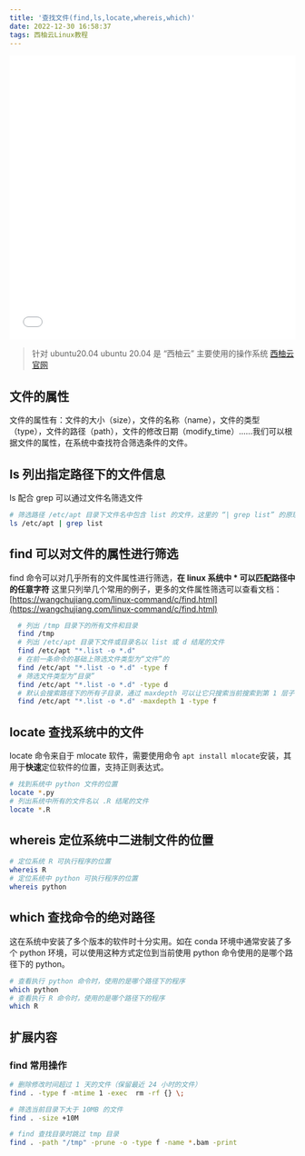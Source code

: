```yaml
---
title: '查找文件(find,ls,locate,whereis,which)'
date: 2022-12-30 16:58:37
tags: 西柚云Linux教程
---
```

<iframe src="//player.bilibili.com/player.html?aid=220016762&bvid=BV1M841187rx&cid=889543162&page=1" style="width:100%;height:500px;min-width:375px;min-height:200px"scrolling="no" border="0" frameborder="no" framespacing="0" allowfullscreen="true"> </iframe>
<!--more-->

> 针对 ubuntu20.04
> ubuntu 20.04 是 “西柚云” 主要使用的操作系统  [西柚云官网](https://www.xiyoucloud.net/aff/VKRWMUHQ)

## 文件的属性

文件的属性有：文件的大小（size），文件的名称（name），文件的类型（type），文件的路径（path），文件的修改日期（modify_time）……我们可以根据文件的属性，在系统中查找符合筛选条件的文件。

## ls 列出指定路径下的文件信息

ls 配合 grep 可以通过文件名筛选文件

```bash
# 筛选路径 /etc/apt 目录下文件名中包含 list 的文件，这里的 “| grep list” 的原理可以先不管 
ls /etc/apt | grep list
```

## find 可以对文件的属性进行筛选

find 命令可以对几乎所有的文件属性进行筛选，**在 linux 系统中 \* 可以匹配路径中的任意字符**
这里只列举几个常用的例子，更多的文件属性筛选可以查看文档：[https://wangchujiang.com/linux-command/c/find.html](https://wangchujiang.com/linux-command/c/find.html)

```bash
  # 列出 /tmp 目录下的所有文件和目录
  find /tmp
  # 列出 /etc/apt 目录下文件或目录名以 list 或 d 结尾的文件
  find /etc/apt "*.list -o *.d"
  # 在前一条命令的基础上筛选文件类型为“文件”的
  find /etc/apt "*.list -o *.d" -type f
  # 筛选文件类型为“目录”
  find /etc/apt "*.list -o *.d" -type d
  # 默认会搜索路径下的所有子目录，通过 maxdepth 可以让它只搜索当前搜索到第 1 层子目录就不再继续往下搜索了
  find /etc/apt "*.list -o *.d" -maxdepth 1 -type f
```

## locate 查找系统中的文件

locate 命令来自于 mlocate 软件，需要使用命令 `apt install mlocate`安装，其用于**快速**定位软件的位置，支持正则表达式。

```bash
# 找到系统中 python 文件的位置
locate *.py
# 列出系统中所有的文件名以 .R 结尾的文件
locate *.R
```

## whereis 定位系统中二进制文件的位置

```bash
# 定位系统 R 可执行程序的位置
whereis R
# 定位系统中 python 可执行程序的位置
whereis python
```

## which 查找命令的绝对路径

这在系统中安装了多个版本的软件时十分实用。如在 conda 环境中通常安装了多个 python 环境，可以使用这种方式定位到当前使用 python 命令使用的是哪个路径下的 python。

```bash
# 查看执行 python 命令时，使用的是哪个路径下的程序
which python
# 查看执行 R 命令时，使用的是哪个路径下的程序
which R
```

## 扩展内容

### find 常用操作

```bash
# 删除修改时间超过 1 天的文件（保留最近 24 小时的文件）
find . -type f -mtime 1 -exec  rm -rf {} \;

# 筛选当前目录下大于 10MB 的文件
find . -size +10M

# find 查找目录时跳过 tmp 目录
find . -path "/tmp" -prune -o -type f -name *.bam -print
```